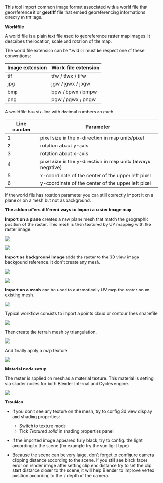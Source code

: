 This tool import common image format associated with a world file that georeference it or **geotiff** file that embed georeferencing informations directly in tiff tags.

**Worldfile**

A world file is a plain text file used to georeference raster map images. It describes the location, scale and rotation of the map.

The world file extension can be *.wld or must be respect one of these conventions:

Image extension     |   World file extension
--------------------|-----------------------------------
tif                 |   tfw / tfwx / tifw
jpg                 |   jgw / jgwx / jpgw
bmp                 |   bpw / bpwx / bmpw
png                 |   pgw / pgwx / pngw

A worldfile has six-line with decimal numbers on each.

Line number  |   Parameter
-------------|-----------------------------------
1            |   pixel size in the x-direction in map units/pixel
2            |   rotation about y-axis
3            |   rotation about x-axis
4            |   pixel size in the y-direction in map units (always negative)
5            |   x-coordinate of the center of the upper left pixel
6            |   y-coordinate of the center of the upper left pixel

If the world file has rotation parameter you can still correctly import it on a plane or on a mesh but not as background.

**The addon offers different ways to import a raster image map**

**Import on a plane** creates a new plane mesh that match the geographic position of the raster. This mesh is then textured by UV mapping with the raster image.

![](https://raw.githubusercontent.com/wiki/domlysz/blenderGIS/Blender27x/images/georaster_Mode_On_plane.jpeg)

![](https://raw.githubusercontent.com/wiki/domlysz/blenderGIS/Blender27x/images/georaster_On_plane_result.jpeg)

**Import as background image** adds the raster to the 3D view image backgound reference. It don't create any mesh.

![](https://raw.githubusercontent.com/wiki/domlysz/blenderGIS/Blender27x/images/georaster_Mode_As_Background.jpeg)

![](https://raw.githubusercontent.com/wiki/domlysz/blenderGIS/Blender27x/images/georaster_As_background_result.jpeg)

**Import on a mesh** can be used to automatically UV map the raster on an existing mesh.

![](https://raw.githubusercontent.com/wiki/domlysz/blenderGIS/Blender27x/images/georaster_Mode_On_Mesh.jpeg)

Typical workflow consists to import a points cloud or contour lines shapefile

![](https://raw.githubusercontent.com/wiki/domlysz/blenderGIS/Blender27x/images/shp_import_DEM_points_cloud.jpg)

Then create the terrain mesh by triangulation.

![](https://raw.githubusercontent.com/wiki/domlysz/blenderGIS/Blender27x/images/delaunay_DEM_points_cloud.jpg)

And finally apply a map texture

![](https://raw.githubusercontent.com/wiki/domlysz/blenderGIS/Blender27x/images/georaster_On_Mesh_result.jpeg)


**Material node setup**

The raster is applied on mesh as a material texture. This material is setting via shader nodes for both Blender Internal and Cycles engine.

![](https://raw.githubusercontent.com/wiki/domlysz/blenderGIS/Blender27x/images/georaster_material_node_setup.jpg)

**Troubles**

* If you don't see any texture on the mesh, try to config 3d view display and shading properties:
    * Switch to texture mode
    * Tick *Textured solid* in shading properties panel

* If the imported image appeared fully black, try to config. the light according to the scene (for example try the sun light type)

* Because the scene can be very large, don’t forget to configure camera clipping distance according to the scene. If you still see black faces error on render image after setting clip end distance try to set the clip start distance closer to the scene, it will help Blender to improve vertex position according to the Z depth of the camera.
